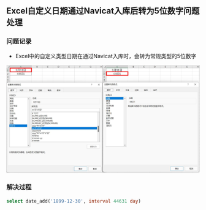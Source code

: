 ## **Excel自定义日期通过Navicat入库后转为5位数字问题处理**

### 问题记录

- Excel中的自定义类型日期在通过Navicat入库时，会转为常规类型的5位数字

![](assets/Excel自定义日期通过Navicat入库后转为5位数字问题处理/2191564-20220318162038178-1875388936.jpg)



### 解决过程

```sql
select date_add('1899-12-30', interval 44631 day)
```